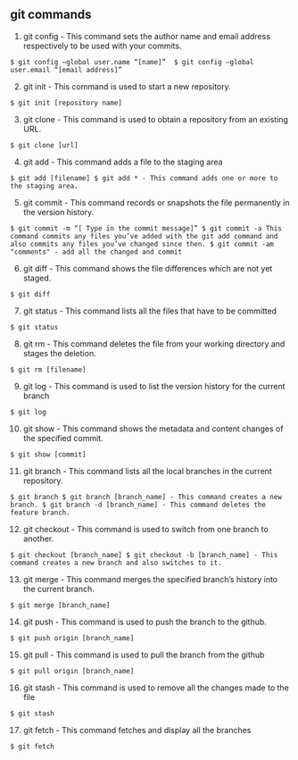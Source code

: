 ## git commands

1. git config - This command sets the author name and email address respectively to be used with your commits.

` $ git config –global user.name “[name]” 
  $ git config –global user.email “[email address]” 
`

2. git init - This command is used to start a new repository.

` $ git init [repository name]
`

3. git clone - This command is used to obtain a repository from an existing URL.

` $ git clone [url]
`

4. git add - This command adds a file to the staging area

` $ git add [filename]
  $ git add * - This command adds one or more to the staging area.
`

5. git commit - This command records or snapshots the file permanently in the version history.

` $ git commit -m “[ Type in the commit message]”
  $ git commit -a This command commits any files you’ve added with the git add command and also commits any files you’ve changed since then.
  $ git commit -am "comments" - add all the changed and commit
`

6. git diff - This command shows the file differences which are not yet staged.

`$ git diff
`

7. git status - This command lists all the files that have to be committed

` $ git status
`

8. git rm - This command deletes the file from your working directory and stages the deletion.

` $ git rm [filename]
`

9. git log - This command is used to list the version history for the current branch

` $ git log
`

10. git show - This command shows the metadata and content changes of the specified commit.

` $ git show [commit]
`

11. git branch -  This command lists all the local branches in the current repository.

` $ git branch
  $ git branch [branch_name] - This command creates a new branch.
  $ git branch -d [branch_name] - This command deletes the feature branch.
`

12. git checkout - This command is used to switch from one branch to another.

` $ git checkout [branch_name]
  $ git checkout -b [branch_name] - This command creates a new branch and also switches to it.
`

13. git merge - This command merges the specified branch’s history into the current branch.

` $ git merge [branch_name]
`

14. git push - This command is used to push the branch to the github.

` $ git push origin [branch_name]
`

15. git pull - This command is used to pull the branch from the github

` $ git pull origin [branch_name]
`

16. git stash - This command is used to remove all the changes made to the file

` $ git stash 
`

17. git fetch - This command fetches and display all the branches

` $ git fetch
`

